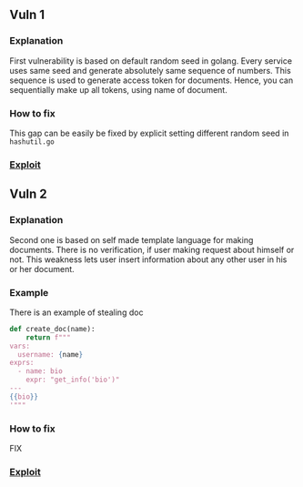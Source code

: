 ## Vuln 1

### Explanation
First vulnerability is based on default random seed in golang. Every service uses same seed and generate absolutely same sequence of numbers. 
This sequence is used to generate access token for documents. Hence, you can sequentially make up all tokens, using name of document.

### How to fix
This gap can be easily be fixed by explicit setting different random seed in `hashutil.go`

### [Exploit](../../sploits/scrolls/spl2/main.go)


## Vuln 2

### Explanation
Second one is based on self made template language for making documents. There is no verification, if user making request about himself or not.
This weakness lets user insert information about any other user in his or her document. 

### Example
There is an example of stealing doc
```python
def create_doc(name):
    return f"""
vars:
  username: {name}
exprs:
  - name: bio
    expr: "get_info('bio')"
---
{{bio}}
'"""
```

### How to fix
FIX

### [Exploit](../../sploits/scrolls/main.py)
